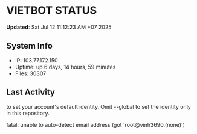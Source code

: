 # VIETBOT STATUS
**Updated**: Sat Jul 12 11:12:23 AM +07 2025

## System Info
- IP: 103.77.172.150
- Uptime: up 6 days, 14 hours, 59 minutes
- Files: 30307

## Last Activity

to set your account's default identity.
Omit --global to set the identity only in this repository.

fatal: unable to auto-detect email address (got 'root@vinh3690.(none)')

